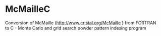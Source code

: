 # McMailleC
Conversion of McMaille (http://www.cristal.org/McMaille ) from FORTRAN to C - Monte Carlo and grid search powder pattern indexing program
